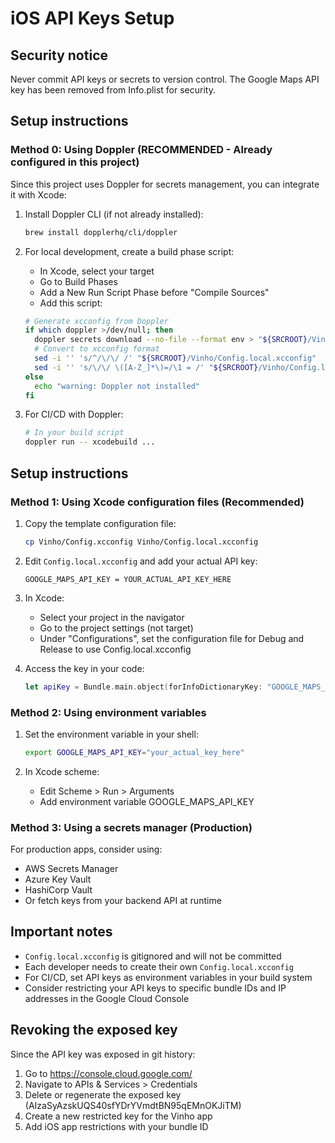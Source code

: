 # iOS API Keys Setup

## Security notice

Never commit API keys or secrets to version control. The Google Maps API key has been removed from Info.plist for security.

## Setup instructions

### Method 0: Using Doppler (RECOMMENDED - Already configured in this project)

Since this project uses Doppler for secrets management, you can integrate it with Xcode:

1. Install Doppler CLI (if not already installed):

   ```bash
   brew install dopplerhq/cli/doppler
   ```

2. For local development, create a build phase script:
   - In Xcode, select your target
   - Go to Build Phases
   - Add a New Run Script Phase before "Compile Sources"
   - Add this script:

   ```bash
   # Generate xcconfig from Doppler
   if which doppler >/dev/null; then
     doppler secrets download --no-file --format env > "${SRCROOT}/Vinho/Config.local.xcconfig"
     # Convert to xcconfig format
     sed -i '' 's/^/\/\/ /' "${SRCROOT}/Vinho/Config.local.xcconfig"
     sed -i '' 's/\/\/ \([A-Z_]*\)=/\1 = /' "${SRCROOT}/Vinho/Config.local.xcconfig"
   else
     echo "warning: Doppler not installed"
   fi
   ```

3. For CI/CD with Doppler:
   ```bash
   # In your build script
   doppler run -- xcodebuild ...
   ```

## Setup instructions

### Method 1: Using Xcode configuration files (Recommended)

1. Copy the template configuration file:

   ```bash
   cp Vinho/Config.xcconfig Vinho/Config.local.xcconfig
   ```

2. Edit `Config.local.xcconfig` and add your actual API key:

   ```
   GOOGLE_MAPS_API_KEY = YOUR_ACTUAL_API_KEY_HERE
   ```

3. In Xcode:
   - Select your project in the navigator
   - Go to the project settings (not target)
   - Under "Configurations", set the configuration file for Debug and Release to use Config.local.xcconfig

4. Access the key in your code:
   ```swift
   let apiKey = Bundle.main.object(forInfoDictionaryKey: "GOOGLE_MAPS_API_KEY") as? String ?? ""
   ```

### Method 2: Using environment variables

1. Set the environment variable in your shell:

   ```bash
   export GOOGLE_MAPS_API_KEY="your_actual_key_here"
   ```

2. In Xcode scheme:
   - Edit Scheme > Run > Arguments
   - Add environment variable GOOGLE_MAPS_API_KEY

### Method 3: Using a secrets manager (Production)

For production apps, consider using:

- AWS Secrets Manager
- Azure Key Vault
- HashiCorp Vault
- Or fetch keys from your backend API at runtime

## Important notes

- `Config.local.xcconfig` is gitignored and will not be committed
- Each developer needs to create their own `Config.local.xcconfig`
- For CI/CD, set API keys as environment variables in your build system
- Consider restricting your API keys to specific bundle IDs and IP addresses in the Google Cloud Console

## Revoking the exposed key

Since the API key was exposed in git history:

1. Go to https://console.cloud.google.com/
2. Navigate to APIs & Services > Credentials
3. Delete or regenerate the exposed key (AIzaSyAzskUQS40sfYDrYVmdtBN95qEMnOKJiTM)
4. Create a new restricted key for the Vinho app
5. Add iOS app restrictions with your bundle ID
